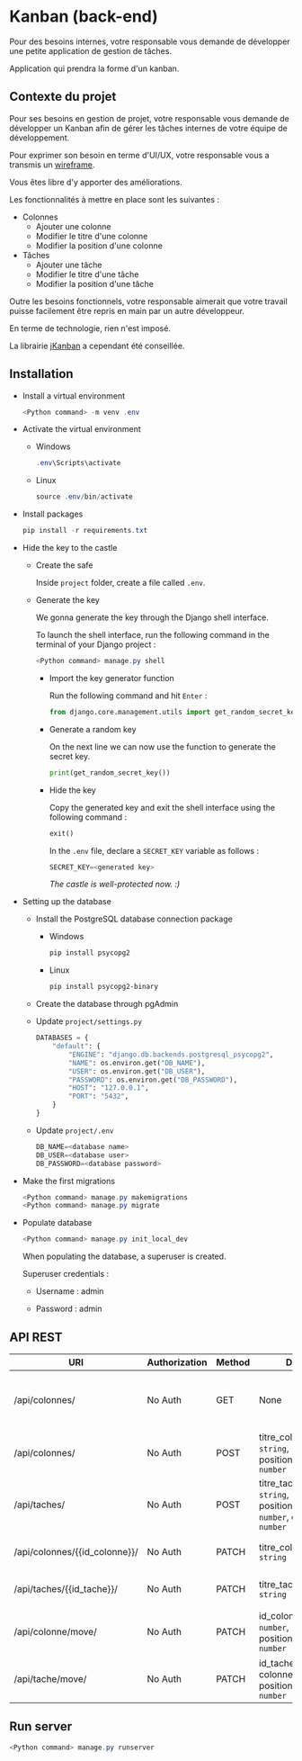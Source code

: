 # Kanban (back-end)

Pour des besoins internes, votre responsable vous demande de développer une petite application de gestion de tâches.

Application qui prendra la forme d'un kanban.

## Contexte du projet

Pour ses besoins en gestion de projet, votre responsable vous demande de développer un Kanban afin de gérer les tâches internes de votre équipe de développement.

Pour exprimer son besoin en terme d'UI/UX, votre responsable vous a transmis un [wireframe](https://www.figma.com/file/sOnV2kpnBoVatB89DCnoo8/WF-kanban-interface?type=design&node-id=0-1).

Vous êtes libre d'y apporter des améliorations.

Les fonctionnalités à mettre en place sont les suivantes :

- Colonnes
  - Ajouter une colonne
  - Modifier le titre d'une colonne
  - Modifier la position d'une colonne
- Tâches
  - Ajouter une tâche
  - Modifier le titre d'une tâche
  - Modifier la position d'une tâche

Outre les besoins fonctionnels, votre responsable aimerait que votre travail puisse facilement être repris en main par un autre développeur.

En terme de technologie, rien n'est imposé.

La librairie [jKanban](https://github.com/riktar/jkanban) a cependant été conseillée.

## Installation

- Install a virtual environment
  
  ```powershell
  <Python command> -m venv .env
  ```

- Activate the virtual environment
  
  - Windows
    
    ```powershell
    .env\Scripts\activate
    ```
  
  - Linux
    
    ```powershell
    source .env/bin/activate
    ```

- Install packages
  
  ```powershell
  pip install -r requirements.txt
  ```

- Hide the key to the castle
  
  - Create the safe
    
    Inside `project` folder, create a file called `.env`.
  
  - Generate the key
    
    We gonna generate the key through the Django shell interface.
    
    To launch the shell interface, run the following command in the terminal of your Django project :
    
    ```powershell
    <Python command> manage.py shell
    ```
    
    - Import the key generator function
      
      Run the following command and hit `Enter` :
      
      ```python
      from django.core.management.utils import get_random_secret_key
      ```
    
    - Generate a random key
      
      On the next line we can now use the function to generate the secret key.
      
      ```python
      print(get_random_secret_key())
      ```
    
    - Hide the key
      
      Copy the generated key and exit the shell interface using the following command :
      
      ```python
      exit()
      ```
      
      In the `.env` file, declare a `SECRET_KEY` variable as follows :
      
      ```python
      SECRET_KEY=<generated key>
      ```
      
      *The castle is well-protected now. :)*

- Setting up the database
  
  - Install the PostgreSQL database connection package
    
    - Windows
      
      ```powershell
      pip install psycopg2
      ```
    
    - Linux
      
      ```powershell
      pip install psycopg2-binary
      ```
  
  - Create the database through pgAdmin
  
  - Update `project/settings.py`
    
    ```python
    DATABASES = {
        "default": {
            "ENGINE": "django.db.backends.postgresql_psycopg2",
            "NAME": os.environ.get("DB_NAME"),
            "USER": os.environ.get("DB_USER"),
            "PASSWORD": os.environ.get("DB_PASSWORD"),
            "HOST": "127.0.0.1",
            "PORT": "5432",
        }
    }
    ```
  
  - Update `project/.env`
    
    ```python
    DB_NAME=<database name>
    DB_USER=<database user>
    DB_PASSWORD=<database password>
    ```

- Make the first migrations
  
  ```powershell
  <Python command> manage.py makemigrations
  <Python command> manage.py migrate
  ```

- Populate database
  
  ```powershell
  <Python command> manage.py init_local_dev
  ```
  
  When populating the database, a superuser is created.
  
  Superuser credentials :
  
  - Username : admin
  
  - Password : admin

## API REST

| URI                           | Authorization | Method | Data                                                         | Description                                     |
| ----------------------------- | ------------- | ------ | ------------------------------------------------------------ | ----------------------------------------------- |
| /api/colonnes/                | No Auth       | GET    | None                                                         | Liste des colonnes et de leurs tâches associées |
| /api/colonnes/                | No Auth       | POST   | titre_colonne: `string`, position_colonne: `number`          | Ajouter une colonne                             |
| /api/taches/                  | No Auth       | POST   | titre_tache: `string`, position_tache: `number`, colonne: `number` | Ajouter une tâche                               |
| /api/colonnes/{{id_colonne}}/ | No Auth       | PATCH  | titre_colonne: `string`                                      | Modifier le titre d'une colonne                 |
| /api/taches/{{id_tache}}/     | No Auth       | PATCH  | titre_tache: `string`                                        | Modifier le titre d'une tâche                   |
| /api/colonne/move/            | No Auth       | PATCH  | id_colonne: `number`, position_colonne: `number`             | Modifier la position d'une colonne              |
| /api/tache/move/              | No Auth       | PATCH  | id_tache: `number`, colonne: `number`, position_tache: `number` | Modifier la position d'une tâche                |

## Run server

``` powershell
<Python command> manage.py runserver
```

